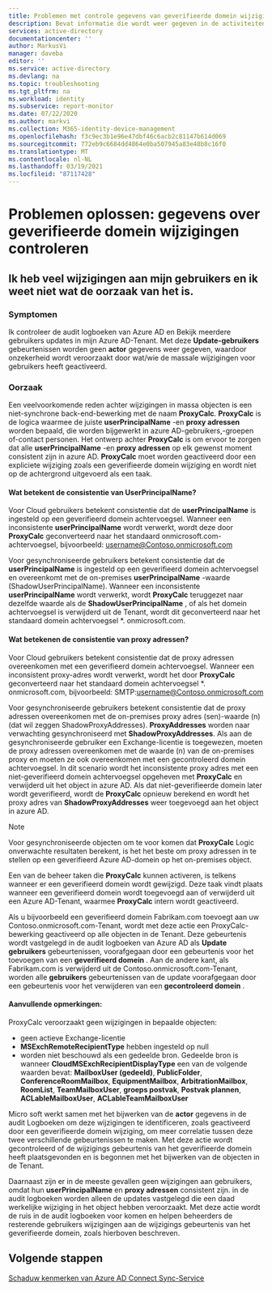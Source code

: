 ```yaml
---
title: Problemen met controle gegevens van geverifieerde domein wijziging oplossen | Microsoft Docs
description: Bevat informatie die wordt weer gegeven in de activiteiten logboeken van Azure Active Directory wanneer u een domein van geverifieerde gebruikers wijzigt.
services: active-directory
documentationcenter: ''
author: MarkusVi
manager: daveba
editor: ''
ms.service: active-directory
ms.devlang: na
ms.topic: troubleshooting
ms.tgt_pltfrm: na
ms.workload: identity
ms.subservice: report-monitor
ms.date: 07/22/2020
ms.author: markvi
ms.collection: M365-identity-device-management
ms.openlocfilehash: f3c9ec3b1e96e47dbf46c6acb2c81147b614d069
ms.sourcegitcommit: 772eb9c6684dd4864e0ba507945a83e48b8c16f0
ms.translationtype: MT
ms.contentlocale: nl-NL
ms.lasthandoff: 03/19/2021
ms.locfileid: "87117428"
---
```

# <a name="troubleshoot-audit-data-on-verified-domain-change"></a>Problemen oplossen: gegevens over geverifieerde domein wijzigingen controleren 


## <a name="i-have-a-lot-of-changes-to-my-users-and-i-am-not-sure-what-the-cause-of-it-is"></a>Ik heb veel wijzigingen aan mijn gebruikers en ik weet niet wat de oorzaak van het is.

### <a name="symptoms"></a>Symptomen

Ik controleer de audit logboeken van Azure AD en Bekijk meerdere gebruikers updates in mijn Azure AD-Tenant. Met deze **Update-gebruikers** gebeurtenissen worden geen **actor** gegevens weer gegeven, waardoor onzekerheid wordt veroorzaakt door wat/wie de massale wijzigingen voor gebruikers heeft geactiveerd. 

### <a name="cause"></a>Oorzaak

 Een veelvoorkomende reden achter wijzigingen in massa objecten is een niet-synchrone back-end-bewerking met de naam **ProxyCalc**.  **ProxyCalc** is de logica waarmee de juiste **userPrincipalName** -en **proxy adressen** worden bepaald, die worden bijgewerkt in azure AD-gebruikers,-groepen of-contact personen. Het ontwerp achter **ProxyCalc** is om ervoor te zorgen dat alle **userPrincipalName** -en **proxy adressen** op elk gewenst moment consistent zijn in azure AD. **ProxyCalc** moet worden geactiveerd door een expliciete wijziging zoals een geverifieerde domein wijziging en wordt niet op de achtergrond uitgevoerd als een taak. 

  

#### <a name="what-does-userprincipalname-consistency-mean"></a>Wat betekent de consistentie van UserPrincipalName? 

Voor Cloud gebruikers betekent consistentie dat de **userPrincipalName** is ingesteld op een geverifieerd domein achtervoegsel. Wanneer een inconsistente **userPrincipalName** wordt verwerkt, wordt deze door **ProxyCalc** geconverteerd naar het standaard onmicrosoft.com-achtervoegsel, bijvoorbeeld: username@Contoso.onmicrosoft.com 

Voor gesynchroniseerde gebruikers betekent consistentie dat de **userPrincipalName** is ingesteld op een geverifieerd domein achtervoegsel en overeenkomt met de on-premises **userPrincipalName** -waarde (ShadowUserPrincipalName). Wanneer een inconsistente **userPrincipalName** wordt verwerkt, wordt **ProxyCalc** teruggezet naar dezelfde waarde als de **ShadowUserPrincipalName** , of als het domein achtervoegsel is verwijderd uit de Tenant, wordt dit geconverteerd naar het standaard domein achtervoegsel *. onmicrosoft.com. 

  

#### <a name="what-does-proxy-address-consistency-mean"></a>Wat betekenen de consistentie van proxy adressen? 

Voor Cloud gebruikers betekent consistentie dat de proxy adressen overeenkomen met een geverifieerd domein achtervoegsel. Wanneer een inconsistent proxy-adres wordt verwerkt, wordt het door **ProxyCalc** geconverteerd naar het standaard domein achtervoegsel *. onmicrosoft.com, bijvoorbeeld: SMTP:username@Contoso.onmicrosoft.com 

Voor gesynchroniseerde gebruikers betekent consistentie dat de proxy adressen overeenkomen met de on-premises proxy adres (sen)-waarde (n) (dat wil zeggen ShadowProxyAddresses). **ProxyAddresses** worden naar verwachting gesynchroniseerd met **ShadowProxyAddresses**. Als aan de gesynchroniseerde gebruiker een Exchange-licentie is toegewezen, moeten de proxy adressen overeenkomen met de waarde (n) van de on-premises proxy en moeten ze ook overeenkomen met een gecontroleerd domein achtervoegsel. In dit scenario wordt het inconsistente proxy adres met een niet-geverifieerd domein achtervoegsel opgeheven met **ProxyCalc** en verwijderd uit het object in azure AD. Als dat niet-geverifieerde domein later wordt geverifieerd, wordt de **ProxyCalc** opnieuw berekend en wordt het proxy adres van **ShadowProxyAddresses** weer toegevoegd aan het object in azure AD.  

> [!NOTE]
> Voor gesynchroniseerde objecten om te voor komen dat **ProxyCalc** Logic onverwachte resultaten berekent, is het het beste om proxy adressen in te stellen op een geverifieerd Azure AD-domein op het on-premises object.  

  
Een van de beheer taken die **ProxyCalc** kunnen activeren, is telkens wanneer er een geverifieerd domein wordt gewijzigd. Deze taak vindt plaats wanneer een geverifieerd domein wordt toegevoegd aan of verwijderd uit een Azure AD-Tenant, waarmee **ProxyCalc** intern wordt geactiveerd.  

Als u bijvoorbeeld een geverifieerd domein Fabrikam.com toevoegt aan uw Contoso.onmicrosoft.com-Tenant, wordt met deze actie een ProxyCalc-bewerking geactiveerd op alle objecten in de Tenant. Deze gebeurtenis wordt vastgelegd in de audit logboeken van Azure AD als **Update gebruikers** gebeurtenissen, voorafgegaan door een gebeurtenis voor het toevoegen van een **geverifieerd domein** . Aan de andere kant, als Fabrikam.com is verwijderd uit de Contoso.onmicrosoft.com-Tenant, worden alle **gebruikers** gebeurtenissen van de update voorafgegaan door een gebeurtenis voor het verwijderen van een **gecontroleerd domein** .   

#### <a name="additional-notes"></a>Aanvullende opmerkingen:

ProxyCalc veroorzaakt geen wijzigingen in bepaalde objecten: 

- geen actieve Exchange-licentie 
- **MSExchRemoteRecipientType** hebben ingesteld op null 
- worden niet beschouwd als een gedeelde bron. Gedeelde bron is wanneer **CloudMSExchRecipientDisplayType** een van de volgende waarden bevat: **MailboxUser (gedeeld)**, **PublicFolder**, **ConferenceRoomMailbox**, **EquipmentMailbox**, **ArbitrationMailbox**, **RoomList**, **TeamMailboxUser**, **groeps postvak**, **Postvak plannen**, **ACLableMailboxUser**, **ACLableTeamMailboxUser** 
  
 Micro soft werkt samen met het bijwerken van de **actor** gegevens in de audit Logboeken om deze wijzigingen te identificeren, zoals geactiveerd door een geverifieerde domein wijziging, om meer correlatie tussen deze twee verschillende gebeurtenissen te maken. Met deze actie wordt gecontroleerd of de wijzigings gebeurtenis van het geverifieerde domein heeft plaatsgevonden en is begonnen met het bijwerken van de objecten in de Tenant. 

Daarnaast zijn er in de meeste gevallen geen wijzigingen aan gebruikers, omdat hun **userPrincipalName** en **proxy adressen** consistent zijn. in de audit logboeken worden alleen de updates vastgelegd die een daad werkelijke wijziging in het object hebben veroorzaakt. Met deze actie wordt de ruis in de audit logboeken voor komen en helpen beheerders de resterende gebruikers wijzigingen aan de wijzigings gebeurtenis van het geverifieerde domein, zoals hierboven beschreven. 

## <a name="next-steps"></a>Volgende stappen

[Schaduw kenmerken van Azure AD Connect Sync-Service](../hybrid/how-to-connect-syncservice-shadow-attributes.md)
